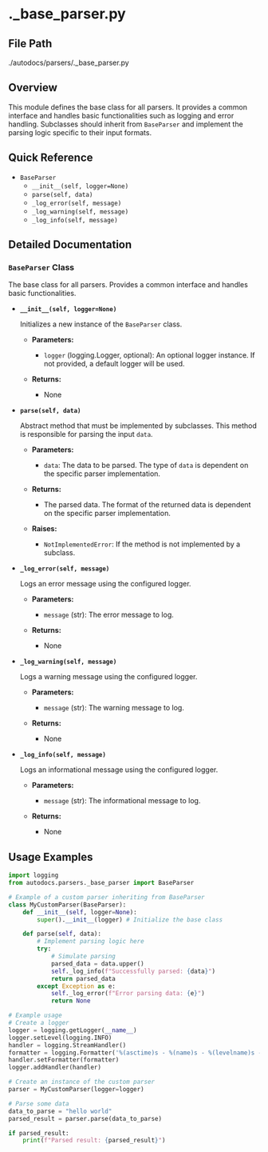 # ._base_parser.py

## File Path

./autodocs/parsers/._base_parser.py

## Overview

This module defines the base class for all parsers. It provides a common interface and handles basic functionalities such as logging and error handling.  Subclasses should inherit from `BaseParser` and implement the parsing logic specific to their input formats.

## Quick Reference

*   `BaseParser`
    *   `__init__(self, logger=None)`
    *   `parse(self, data)`
    *   `_log_error(self, message)`
    *   `_log_warning(self, message)`
    *   `_log_info(self, message)`

## Detailed Documentation

### `BaseParser` Class

The base class for all parsers. Provides a common interface and handles basic functionalities.

*   **`__init__(self, logger=None)`**

    Initializes a new instance of the `BaseParser` class.

    *   **Parameters:**
        *   `logger` (logging.Logger, optional):  An optional logger instance. If not provided, a default logger will be used.

    *   **Returns:**
        *   None

*   **`parse(self, data)`**

    Abstract method that must be implemented by subclasses. This method is responsible for parsing the input `data`.

    *   **Parameters:**
        *   `data`: The data to be parsed. The type of `data` is dependent on the specific parser implementation.

    *   **Returns:**
        *   The parsed data. The format of the returned data is dependent on the specific parser implementation.

    *   **Raises:**
        *   `NotImplementedError`: If the method is not implemented by a subclass.

*   **`_log_error(self, message)`**

    Logs an error message using the configured logger.

    *   **Parameters:**
        *   `message` (str): The error message to log.

    *   **Returns:**
        *   None

*   **`_log_warning(self, message)`**

    Logs a warning message using the configured logger.

    *   **Parameters:**
        *   `message` (str): The warning message to log.

    *   **Returns:**
        *   None

*   **`_log_info(self, message)`**

    Logs an informational message using the configured logger.

    *   **Parameters:**
        *   `message` (str): The informational message to log.

    *   **Returns:**
        *   None

## Usage Examples

```python
import logging
from autodocs.parsers._base_parser import BaseParser

# Example of a custom parser inheriting from BaseParser
class MyCustomParser(BaseParser):
    def __init__(self, logger=None):
        super().__init__(logger) # Initialize the base class

    def parse(self, data):
        # Implement parsing logic here
        try:
            # Simulate parsing
            parsed_data = data.upper()
            self._log_info(f"Successfully parsed: {data}")
            return parsed_data
        except Exception as e:
            self._log_error(f"Error parsing data: {e}")
            return None

# Example usage
# Create a logger
logger = logging.getLogger(__name__)
logger.setLevel(logging.INFO)
handler = logging.StreamHandler()
formatter = logging.Formatter('%(asctime)s - %(name)s - %(levelname)s - %(message)s')
handler.setFormatter(formatter)
logger.addHandler(handler)

# Create an instance of the custom parser
parser = MyCustomParser(logger=logger)

# Parse some data
data_to_parse = "hello world"
parsed_result = parser.parse(data_to_parse)

if parsed_result:
    print(f"Parsed result: {parsed_result}")
```